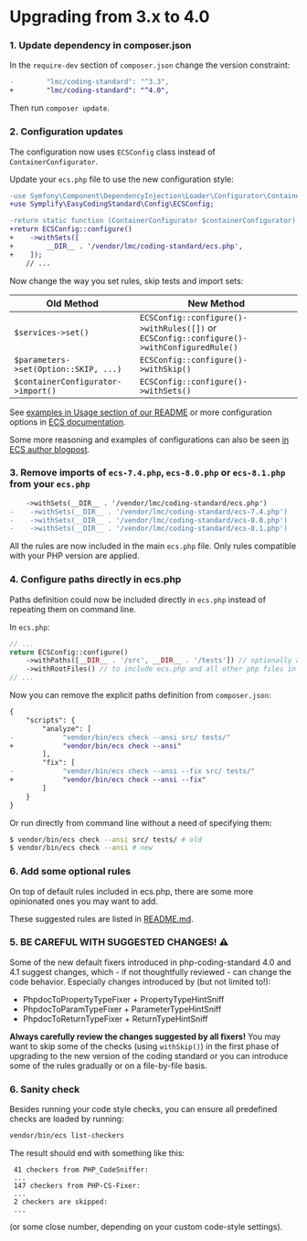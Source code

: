 # Upgrading from 3.x to 4.0

### 1. Update dependency in composer.json
In the `require-dev` section of `composer.json` change the version constraint:

```diff
-        "lmc/coding-standard": "^3.3",
+        "lmc/coding-standard": "^4.0",
```

Then run `composer update`.

### 2. Configuration updates
The configuration now uses `ECSConfig` class instead of `ContainerConfigurator`.

Update your `ecs.php` file to use the new configuration style:

```diff
-use Symfony\Component\DependencyInjection\Loader\Configurator\ContainerConfigurator;
+use Symplify\EasyCodingStandard\Config\ECSConfig;

-return static function (ContainerConfigurator $containerConfigurator): void {
+return ECSConfig::configure()
+    ->withSets([
+        __DIR__ . '/vendor/lmc/coding-standard/ecs.php',
+    ]);
    // ...
```

Now change the way you set rules, skip tests and import sets:

| Old Method                            | New Method                                                                                |
|---------------------------------------|-------------------------------------------------------------------------------------------|
| `$services->set()`                    | `ECSConfig::configure()->withRules([])` or `ECSConfig::configure()->withConfiguredRule()` |
| `$parameters->set(Option::SKIP, ...)` | `ECSConfig::configure()->withSkip()`                                                      |
| `$containerConfigurator->import()`    | `ECSConfig::configure()->withSets()`                                                      |

See [examples in Usage section of our README](https://github.com/lmc-eu/php-coding-standard?tab=readme-ov-file#usage)
or more configuration options in [ECS documentation](https://github.com/easy-coding-standard/easy-coding-standard/tree/main?tab=readme-ov-file#configure).

Some more reasoning and examples of configurations can also be seen [in ECS author blogpost](https://tomasvotruba.com/blog/new-in-ecs-simpler-config).

### 3. Remove imports of `ecs-7.4.php`, `ecs-8.0.php` or `ecs-8.1.php` from your `ecs.php`
```diff
    ->withSets(__DIR__ . '/vendor/lmc/coding-standard/ecs.php')
-    ->withSets(__DIR__ . '/vendor/lmc/coding-standard/ecs-7.4.php')
-    ->withSets(__DIR__ . '/vendor/lmc/coding-standard/ecs-8.0.php')
-    ->withSets(__DIR__ . '/vendor/lmc/coding-standard/ecs-8.1.php')
```

All the rules are now included in the main `ecs.php` file. Only rules compatible with your PHP version are applied.

### 4. Configure paths directly in ecs.php

Paths definition could now be included directly in `ecs.php` instead of repeating them on command line.

In `ecs.php`:
```php
// ...
return ECSConfig::configure()
    ->withPaths([__DIR__ . '/src', __DIR__ . '/tests']) // optionally add 'config' or other directories with PHP files
    ->withRootFiles() // to include ecs.php and all other php files in the root directory
// ...
```

Now you can remove the explicit paths definition from `composer.json`:
```diff
{
    "scripts": {
        "analyze": [
-            "vendor/bin/ecs check --ansi src/ tests/"
+            "vendor/bin/ecs check --ansi"
        ],
        "fix": [
-            "vendor/bin/ecs check --ansi --fix src/ tests/"
+            "vendor/bin/ecs check --ansi --fix"
        ]
    }
}
```

Or run directly from command line without a need of specifying them:
```bash
$ vendor/bin/ecs check --ansi src/ tests/ # old
$ vendor/bin/ecs check --ansi # new
```

### 6. Add some optional rules
On top of default rules included in ecs.php, there are some more opinionated ones you may want to add.

These suggested rules are listed in [README.md](https://github.com/lmc-eu/php-coding-standard?tab=readme-ov-file#add-custom-checks-or-override-default-settings).

### 5. BE CAREFUL WITH SUGGESTED CHANGES! ⚠️

Some of the new default fixers introduced in php-coding-standard 4.0 and 4.1 suggest changes, which - if not
thoughtfully reviewed - can change the code behavior. Especially changes introduced by (but not limited to!):

- PhpdocToPropertyTypeFixer + PropertyTypeHintSniff
- PhpdocToParamTypeFixer + ParameterTypeHintSniff
- PhpdocToReturnTypeFixer + ReturnTypeHintSniff

**Always carefully review the changes suggested by all fixers!** You may want to skip some of the checks
(using `withSkip()`) in the first phase of upgrading to the new version of the coding standard
or you can introduce some of the rules gradually or on a file-by-file basis.

### 6. Sanity check
Besides running your code style checks, you can ensure all predefined checks are loaded by running:

```sh
vendor/bin/ecs list-checkers
```

The result should end with something like this:
```
 41 checkers from PHP_CodeSniffer:
 ...
 147 checkers from PHP-CS-Fixer:
 ...
 2 checkers are skipped:
 ...
```

(or some close number, depending on your custom code-style settings).
